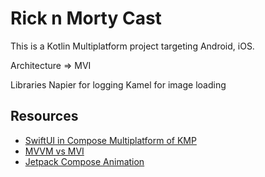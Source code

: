 # Rick n Morty Cast

This is a Kotlin Multiplatform project targeting Android, iOS.

Architecture => MVI

Libraries
Napier for logging 
Kamel for image loading

## Resources
- [SwiftUI in Compose Multiplatform of KMP](https://blog.kinto-technologies.com/posts/2024-03-07-swiftui-in-compose-multiplatform/)
- [MVVM vs MVI](https://www.youtube.com/watch?v=b2z1jvD4VMQ)
- [Jetpack Compose Animation](https://www.jetpackcompose.net/jetpack-compose-animations)

